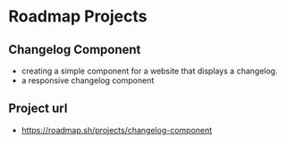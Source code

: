 # Roadmap Projects
## Changelog Component
- creating a simple component for a website that displays a changelog.
- a responsive changelog component
## Project url
- https://roadmap.sh/projects/changelog-component

